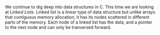 We continue to dig deep into data structures in C. This time we are looking at _Linked Lists_.
Linked list is a linear type of data structure but unlike arrays that contiguous memory allocation, it has its nodes 
scattered in different parts of the memory. Each node of a linked list has the data, and a pointer to the next node and can only be tranversed forward.
